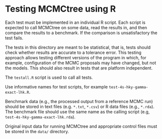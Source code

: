 # Testing MCMCtree using R

Each test must be implemented in an individual R script. Each script is expected
to call MCMCtree on some data, read the results in, and then compare the results
to a benchmark. If the comparison is unsatisfactory the test fails.

The tests in this directory are meant to be statistical, that is, tests should
check whether results are accurate to a tolerance error. This testing approach
allows testing different versions of the program in which, for example,
configuration of the MCMC proposals may have changed, but not the models. This
should also result in tests that are platform independent.

The `testall.R` script is used to call all tests.

Use informative names for test scripts, for example
`test-4s-hky-gamma-exact-lhk.R`.

Benchmark data (e.g., the processed output from a reference MCMC run) should be
stored in text files (e.g. `*.txt`, `*.csv`) or R data files (e.g., `*.rda`).
The benchmark file should use the same name as the calling script (e.g,
`test-4s-hky-gamma-exact-lhk.rda`).

Original input data for running MCMCtree and appropriate control files must be
stored in the `data/` directory.
